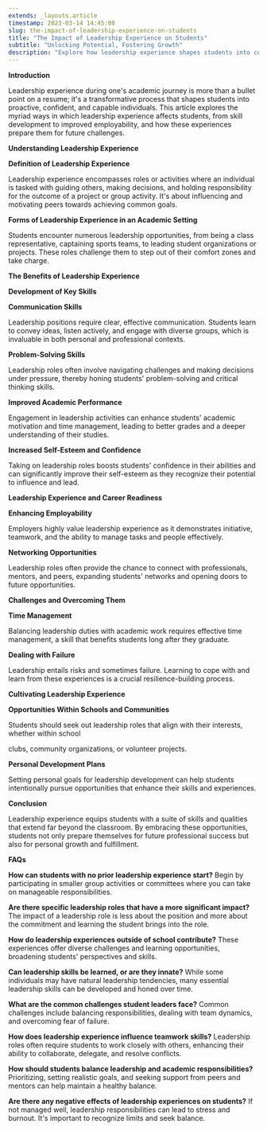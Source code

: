 ```yaml
---
extends: _layouts.article
timestamp: 2023-03-14 14:45:00
slug: the-impact-of-leadership-experience-on-students
title: "The Impact of Leadership Experience on Students"
subtitle: "Unlocking Potential, Fostering Growth"
description: "Explore how leadership experience shapes students into confident, capable individuals, enhancing their skills, employability, and personal growth. Discover the transformative power of taking the lead."
---
```

**Introduction**

Leadership experience during one's academic journey is more than a bullet point on a resume; it's a transformative process that shapes students into proactive, confident, and capable individuals. This article explores the myriad ways in which leadership experience affects students, from skill development to improved employability, and how these experiences prepare them for future challenges.

**Understanding Leadership Experience**

**Definition of Leadership Experience**

Leadership experience encompasses roles or activities where an individual is tasked with guiding others, making decisions, and holding responsibility for the outcome of a project or group activity. It's about influencing and motivating peers towards achieving common goals.

**Forms of Leadership Experience in an Academic Setting**

Students encounter numerous leadership opportunities, from being a class representative, captaining sports teams, to leading student organizations or projects. These roles challenge them to step out of their comfort zones and take charge.

**The Benefits of Leadership Experience**

**Development of Key Skills**

**Communication Skills**

Leadership positions require clear, effective communication. Students learn to convey ideas, listen actively, and engage with diverse groups, which is invaluable in both personal and professional contexts.

**Problem-Solving Skills**

Leadership roles often involve navigating challenges and making decisions under pressure, thereby honing students' problem-solving and critical thinking skills.

**Improved Academic Performance**

Engagement in leadership activities can enhance students' academic motivation and time management, leading to better grades and a deeper understanding of their studies.

**Increased Self-Esteem and Confidence**

Taking on leadership roles boosts students' confidence in their abilities and can significantly improve their self-esteem as they recognize their potential to influence and lead.

**Leadership Experience and Career Readiness**

**Enhancing Employability**

Employers highly value leadership experience as it demonstrates initiative, teamwork, and the ability to manage tasks and people effectively.

**Networking Opportunities**

Leadership roles often provide the chance to connect with professionals, mentors, and peers, expanding students' networks and opening doors to future opportunities.

**Challenges and Overcoming Them**

**Time Management**

Balancing leadership duties with academic work requires effective time management, a skill that benefits students long after they graduate.

**Dealing with Failure**

Leadership entails risks and sometimes failure. Learning to cope with and learn from these experiences is a crucial resilience-building process.

**Cultivating Leadership Experience**

**Opportunities Within Schools and Communities**

Students should seek out leadership roles that align with their interests, whether within school

 clubs, community organizations, or volunteer projects.

**Personal Development Plans**

Setting personal goals for leadership development can help students intentionally pursue opportunities that enhance their skills and experiences.

**Conclusion**

Leadership experience equips students with a suite of skills and qualities that extend far beyond the classroom. By embracing these opportunities, students not only prepare themselves for future professional success but also for personal growth and fulfillment.

**FAQs**

**How can students with no prior leadership experience start?**
Begin by participating in smaller group activities or committees where you can take on manageable responsibilities.

**Are there specific leadership roles that have a more significant impact?**
The impact of a leadership role is less about the position and more about the commitment and learning the student brings into the role.

**How do leadership experiences outside of school contribute?**
These experiences offer diverse challenges and learning opportunities, broadening students' perspectives and skills.

**Can leadership skills be learned, or are they innate?**
While some individuals may have natural leadership tendencies, many essential leadership skills can be developed and honed over time.

**What are the common challenges student leaders face?**
Common challenges include balancing responsibilities, dealing with team dynamics, and overcoming fear of failure.

**How does leadership experience influence teamwork skills?**
Leadership roles often require students to work closely with others, enhancing their ability to collaborate, delegate, and resolve conflicts.

**How should students balance leadership and academic responsibilities?**
Prioritizing, setting realistic goals, and seeking support from peers and mentors can help maintain a healthy balance.

**Are there any negative effects of leadership experiences on students?**
If not managed well, leadership responsibilities can lead to stress and burnout. It's important to recognize limits and seek balance.
